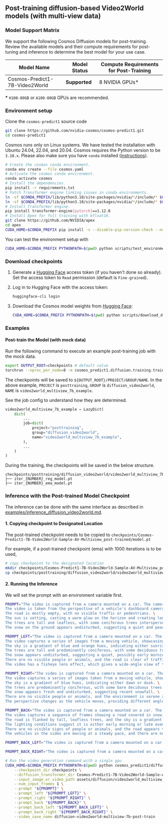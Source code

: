 ## Post-training diffusion-based Video2World models (with multi-view data)

### Model Support Matrix

We support the following Cosmos Diffusion models for post-training. Review the available models and their compute requirements for post-tuning and inference to determine the best model for your use case.

| Model Name                               | Model Status | Compute Requirements for Post-Training |
|----------------------------------------------|------------------|------------------------------------------|
| Cosmos-Predict1-7B-Video2World           | **Supported**    | 8 NVIDIA GPUs*                           |

**\*** `H100-80GB` or `A100-80GB` GPUs are recommended.

### Environment setup
Clone the `cosmos-predict1` source code
```bash
git clone https://github.com/nvidia-cosmos/cosmos-predict1.git
cd cosmos-predict1
```

Cosmos runs only on Linux systems. We have tested the installation with Ubuntu 24.04, 22.04, and 20.04.
Cosmos requires the Python version to be `3.10.x`. Please also make sure you have `conda` installed ([instructions](https://docs.conda.io/projects/conda/en/latest/user-guide/install/index.html)).

```bash
# Create the cosmos conda environment.
conda env create --file cosmos.yaml
# Activate the cosmos conda environment.
conda activate cosmos
# Install the dependencies.
pip install -r requirements.txt
# Patch Transformer engine linking issues in conda environments.
ln -sf $CONDA_PREFIX/lib/python3.10/site-packages/nvidia/*/include/* $CONDA_PREFIX/include/
ln -sf $CONDA_PREFIX/lib/python3.10/site-packages/nvidia/*/include/* $CONDA_PREFIX/include/python3.10
# Install Transformer engine.
pip install transformer-engine[pytorch]==1.12.0
# Install Apex for full training with bfloat16.
git clone https://github.com/NVIDIA/apex
cd apex
CUDA_HOME=$CONDA_PREFIX pip install -v --disable-pip-version-check --no-cache-dir --no-build-isolation --config-settings "--build-option=--cpp_ext" --config-settings "--build-option=--cuda_ext" .
```

You can test the environment setup with
```bash
CUDA_HOME=$CONDA_PREFIX PYTHONPATH=$(pwd) python scripts/test_environment.py
```

### Download checkpoints

1. Generate a [Hugging Face](https://huggingface.co/settings/tokens) access token (if you haven't done so already). Set the access token to `Read` permission (default is `Fine-grained`).

2. Log in to Hugging Face with the access token:
   ```bash
   huggingface-cli login
   ```

3. Download the Cosmos model weights from [Hugging Face](https://huggingface.co/collections/nvidia/cosmos-predict1-67c9d1b97678dbf7669c89a7):
   ```bash
   CUDA_HOME=$CONDA_PREFIX PYTHONPATH=$(pwd) python scripts/download_diffusion_checkpoints.py --model_sizes 7B --model_types Video2World-Sample-AV-Multiview
   ```

### Examples

#### Post-train the Model (with mock data)

Run the following command to execute an example post-training job with the mock data.
```bash
export OUTPUT_ROOT=checkpoints # default value
torchrun --nproc_per_node=8 -m cosmos_predict1.diffusion.training.train --config=cosmos_predict1/diffusion/training/config/config_multiview.py -- experiment=video2world_multiview_7b_example
```

The checkpoints will be saved to `${OUTPUT_ROOT}/PROJECT/GROUP/NAME`.
In the above example, `PROJECT` is `posttraining`, `GROUP` is `diffusion_video2world`, `NAME` is `video2world_multiview_7b_example`.

See the job config to understand how they are determined.
```python
video2world_multiview_7b_example = LazyDict(
    dict(
        ...
        job=dict(
            project="posttraining",
            group="diffusion_video2world",
            name="video2world_multiview_7b_example",
        ),
        ...
    )
)
```

During the training, the checkpoints will be saved in the below structure.
```
checkpoints/posttraining/diffusion_video2world/video2world_multiview_7b_example/checkpoints/
├── iter_{NUMBER}_reg_model.pt
├── iter_{NUMBER}_ema_model.pt
```


### Inference with the Post-trained Model Checkpoint

The inference can be done with the same interface as described in [examples/inference_diffusion_video2world.md](inference_diffusion_video2world.md).

#### 1. Copying checkpoint to Designated Location

The post-trained checkpoint needs to be copied to `checkpoints/Cosmos-Predict1-7B-Video2World-Sample-AV-Multiview_post-trained/model.pt`

For example, if a post-trained checkpoint (ema) with 1000 iterations is to be used,
```bash
# copy checkpoint to the designated location
mkdir checkpoints/Cosmos-Predict1-7B-Video2World-Sample-AV-Multiview_post-trained/
cp checkpoints/posttraining/diffusion_video2world/video2world_multiview_7b_example/checkpoints/iter_000001000_ema_model.pt checkpoints/Cosmos-Predict1-7B-Video2World-Sample-AV-Multiview_post-trained/model.pt
```
#### 2. Running the Inference

We will set the prompt with an environment variable first.
```bash
PROMPT="The video is captured from a camera mounted on a car. The camera is facing forward. \
The video is taken from the perspective of a vehicle's dashboard camera, showing a straight road flanked by snow-covered trees and a clear sky. \
The road is mostly empty, with no visible traffic or pedestrians. \
The sun is setting, casting a warm glow on the horizon and creating long shadows on the snow. \
The trees are tall and leafless, with some coniferous trees interspersed among the bare deciduous trees. \
The snow on the ground appears undisturbed, suggesting a quiet and peaceful setting."

PROMPT_LEFT="The video is captured from a camera mounted on a car. The camera is facing to the left. \
The video captures a series of images from a moving vehicle, showcasing a winter scene with snow-covered ground and trees. \
The sky is a gradient of blue and orange hues, indicating either sunrise or sunset. \
The trees are tall and predominantly coniferous, with some deciduous trees as well. \
The snow appears undisturbed, suggesting a quiet, possibly early morning setting. \
There are no visible people or animals, and the road is clear of traffic. \
The video has a fisheye lens effect, which gives a wide-angle view of the surroundings."

PROMPT_RIGHT="The video is captured from a camera mounted on a car. The camera is facing to the right. \
The video captures a series of images taken from a moving vehicle, showcasing a winter scene with snow-covered ground and trees. \
The sky is a gradient of blue hues, indicating either dawn or dusk. \
The trees are predominantly coniferous, with some bare deciduous trees. \
The snow appears fresh and undisturbed, suggesting recent snowfall. \
There are no visible people or animals, and the environment is serene and untouched. \
The perspective changes as the vehicle moves, providing different angles of the same landscape."

PROMPT_BACK="The video is captured from a camera mounted on a car. The camera is facing backwards. \
The video captures a sequence of frames showing a road covered in snow, with tire tracks visible on the surface. \
The road is flanked by tall, leafless trees, and the sky is a gradient of pink and blue hues, indicating either sunrise or sunset. \
The lighting conditions suggest it is either early morning or late evening. \
There are no visible signs of people or animals, and the road appears to be in a rural or less populated area. \
The vehicles in the video are moving at a steady pace, and there are no visible traffic signs or markings that stand out."

PROMPT_BACK_LEFT="The video is captured from a camera mounted on a car. The camera is facing the rear left side."

PROMPT_BACK_RIGHT="The video is captured from a camera mounted on a car. The camera is facing the rear right side."
```

```bash
# Run the video generation command with a single gpu
CUDA_HOME=$CONDA_PREFIX PYTHONPATH=$(pwd) python cosmos_predict1/diffusion/inference/video2world_multiview.py \
    --checkpoint_dir checkpoints \
    --diffusion_transformer_dir Cosmos-Predict1-7B-Video2World-Sample-AV-Multiview_post-trained \
    --input_image_or_video_path assets/diffusion/video2world_multiview_input1.mp4 \
    --num_input_frames 1 \
    --prompt "${PROMPT}" \
    --prompt_left "${PROMPT_LEFT}" \
    --prompt_right "${PROMPT_RIGHT}" \
    --prompt_back "${PROMPT_BACK}" \
    --prompt_back_left "${PROMPT_BACK_LEFT}" \
    --prompt_back_right "${PROMPT_BACK_RIGHT}" \
    --video_save_name diffusion-video2world-multiview-7b-post-train
```
